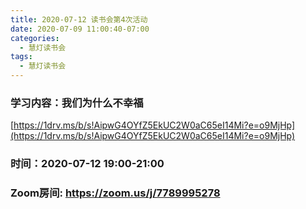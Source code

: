 ```yaml
---
title: 2020-07-12 读书会第4次活动
date: 2020-07-09 11:00:40-07:00
categories:
  - 慧灯读书会
tags:
  - 慧灯读书会
---
```

### 学习内容：我们为什么不幸福 

[https://1drv.ms/b/s!AipwG4OYfZ5EkUC2W0aC65eI14Mi?e=o9MjHp](https://1drv.ms/b/s!AipwG4OYfZ5EkUC2W0aC65eI14Mi?e=o9MjHp)

### 时间：2020-07-12 19:00-21:00

### Zoom房间: <https://zoom.us/j/7789995278>


